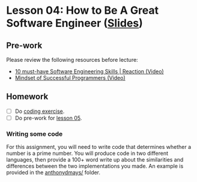 # Lesson 04: How to Be A Great Software Engineer ([Slides](../slides/#lesson_04))

## Pre-work

Please review the following resources before lecture:

* [10 must-have Software Engineering Skills | Reaction (Video)](https://www.youtube.com/watch?v=AMdSBKZgOJw)
* [Mindset of Successful Programmers (Video)](https://www.youtube.com/watch?v=nogh434ykF0)

## Homework

- [ ] Do [coding exercise](#writing-some-code).
- [ ] Do pre-work for [lesson 05](/lesson_05/).
  
### Writing some code

For this assignment, you will need to write code that determines whether a number is a prime number. You will produce code in two different languages, then provide a 100+ word write up about the similarities and differences between the two implementations you made. An example is provided in the [anthonydmays/](./anthonydmays/) folder.
